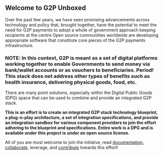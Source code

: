 ## Welcome to G2P Unboxed

Over the past few years, we have seen promising advancements across technology and policy that, brought together, have the potential to meet the need for G2P payments to adopt a whole of government approach keeping recipients at the centre Open source communities worldwide are developing appropriate software that constitute core pieces of the G2P payments infrastructure.

### NOTE: In this context, G2P is meant as a set of digital platforms working together to enable Governments to send money via bank/wallet accounts or as vouchers to beneficiaries. Period! This stack does not address other types of benefits such as health insurance, delivering physical goods, food, etc. ###

There are many point solutions, especially within the Digital Public Goods (DPG) space that can be used to combine and provide an integrated G2P stack. 

**This is an effort is to create an integrated G2P stack technology blueprint, a plug-n-play architecture, a set of integration specifications, and provide an integration sandbox for various component providers to join the effort adhering to the blueprint and specifications. Entire work is a DPG and is available under this project is under an open source license.**

All of you are most welcome to join the initiatve, read [documentation](https://github.com/G2P-Unboxed/common/tree/main/docs), [collaborate](https://github.com/G2P-Unboxed/.github/discussions), leverage, and [contribute](https://github.com/G2P-Unboxed/.github/blob/main/CONTRIBUTING.md) towards this effort! 
